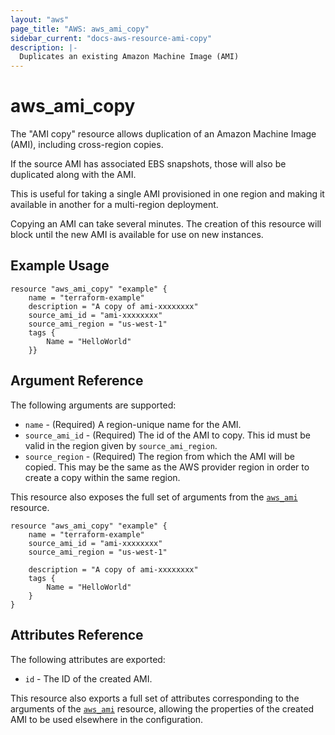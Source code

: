 ```yaml
---
layout: "aws"
page_title: "AWS: aws_ami_copy"
sidebar_current: "docs-aws-resource-ami-copy"
description: |-
  Duplicates an existing Amazon Machine Image (AMI)
---
```


# aws\_ami\_copy

The "AMI copy" resource allows duplication of an Amazon Machine Image (AMI),
including cross-region copies.

If the source AMI has associated EBS snapshots, those will also be duplicated
along with the AMI.

This is useful for taking a single AMI provisioned in one region and making
it available in another for a multi-region deployment.

Copying an AMI can take several minutes. The creation of this resource will
block until the new AMI is available for use on new instances.

## Example Usage

```
resource "aws_ami_copy" "example" {
    name = "terraform-example"
    description = "A copy of ami-xxxxxxxx"
    source_ami_id = "ami-xxxxxxxx"
    source_ami_region = "us-west-1"
    tags {
        Name = "HelloWorld"
    }}
```

## Argument Reference

The following arguments are supported:

* `name` - (Required) A region-unique name for the AMI.
* `source_ami_id` - (Required) The id of the AMI to copy. This id must be valid in the region
  given by `source_ami_region`.
* `source_region` - (Required) The region from which the AMI will be copied. This may be the
  same as the AWS provider region in order to create a copy within the same region.

This resource also exposes the full set of arguments from the [`aws_ami`](ami.html) resource.

```
resource "aws_ami_copy" "example" {
    name = "terraform-example"
    source_ami_id = "ami-xxxxxxxx"
    source_ami_region = "us-west-1"
    
    description = "A copy of ami-xxxxxxxx"
    tags {
        Name = "HelloWorld"
    }
}
```

## Attributes Reference

The following attributes are exported:

* `id` - The ID of the created AMI.

This resource also exports a full set of attributes corresponding to the arguments of the
[`aws_ami`](ami.html) resource, allowing the properties of the created AMI to be used elsewhere in the
configuration.
